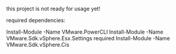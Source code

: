 this project is not ready for usage yet!

required dependencies:

Install-Module -Name VMware.PowerCLI
Install-Module -Name VMware.Sdk.vSphere.Esx.Settings required
Install-Module -Name VMware.Sdk.vSphere.Cis